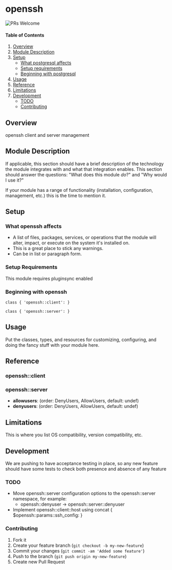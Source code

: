 # openssh

![PRs Welcome](https://img.shields.io/badge/PRs-welcome-brightgreen.svg)

#### Table of Contents

1. [Overview](#overview)
2. [Module Description](#module-description)
3. [Setup](#setup)
    * [What postgresql affects](#what-postgresql-affects)
    * [Setup requirements](#setup-requirements)
    * [Beginning with postgresql](#beginning-with-postgresql)
4. [Usage](#usage)
5. [Reference](#reference)
5. [Limitations](#limitations)
6. [Development](#development)
    * [TODO](#todo)
    * [Contributing](#contributing)

## Overview

openssh client and server management

## Module Description

If applicable, this section should have a brief description of the technology
the module integrates with and what that integration enables. This section
should answer the questions: "What does this module *do*?" and "Why would I use
it?"

If your module has a range of functionality (installation, configuration,
management, etc.) this is the time to mention it.

## Setup

### What openssh affects

* A list of files, packages, services, or operations that the module will alter,
  impact, or execute on the system it's installed on.
* This is a great place to stick any warnings.
* Can be in list or paragraph form.

### Setup Requirements

This module requires pluginsync enabled

### Beginning with openssh

```puppet
class { 'openssh::client': }

class { 'openssh::server': }
```

## Usage

Put the classes, types, and resources for customizing, configuring, and doing
the fancy stuff with your module here.

## Reference

### openssh::client

### openssh::server
* **allowusers**: (order: DenyUsers, AllowUsers, default: undef)
* **denyusers**: (order: DenyUsers, AllowUsers, default: undef)

## Limitations

This is where you list OS compatibility, version compatibility, etc.

## Development

We are pushing to have acceptance testing in place, so any new feature should
have some tests to check both presence and absence of any feature

### TODO

* Move openssh::server configuration options to the openssh::server namespace, for example:
  * openssh::denyuser -> openssh::server::denyuser
* Implement openssh::client::host using concat { $openssh::params::ssh_config: }

### Contributing

1. Fork it
2. Create your feature branch (`git checkout -b my-new-feature`)
3. Commit your changes (`git commit -am 'Added some feature'`)
4. Push to the branch (`git push origin my-new-feature`)
5. Create new Pull Request
